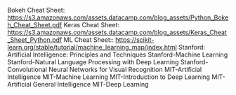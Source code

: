 Bokeh Cheat Sheet: https://s3.amazonaws.com/assets.datacamp.com/blog_assets/Python_Bokeh_Cheat_Sheet.pdf
Keras Cheat Sheet: https://s3.amazonaws.com/assets.datacamp.com/blog_assets/Keras_Cheat_Sheet_Python.pdf
ML Cheat Sheet:: https://scikit-learn.org/stable/tutorial/machine_learning_map/index.html
Stanford: Artificial Intelligence: Principles and Techniques
Stanford-Machine Learning
Stanford-Natural Language Processing with Deep Learning
Stanford-Convolutional Neural Networks for Visual Recognition
MIT-Artificial Intelligence
MIT-Machine Learning
MIT-Introduction to Deep Learning
MIT-Artificial General Intelligence
MIT-Deep Learning 

